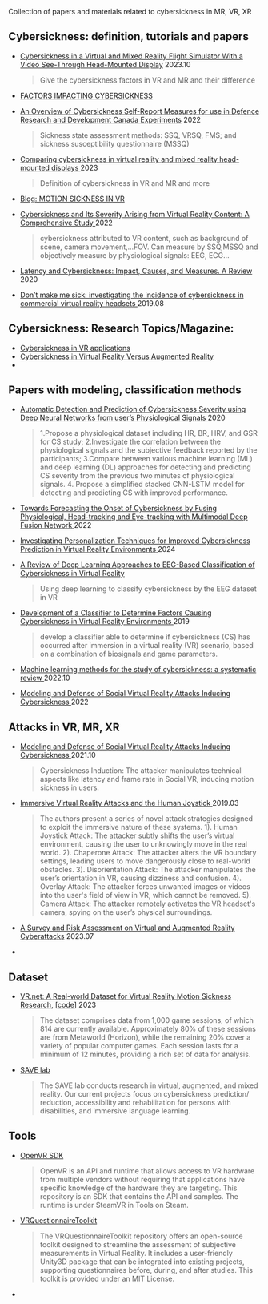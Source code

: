 Collection of papers and materials related to cybersickness in MR, VR, XR

## Cybersickness: definition, tutorials and papers
- [Cybersickness in a Virtual and Mixed Reality Flight Simulator With a Video See-Through Head-Mounted Display](https://www.diva-portal.org/smash/get/diva2:1820233/FULLTEXT01.pdf#page=24.13) 2023.10
  > Give the cybersickness factors in VR and MR and their difference
  
- [FACTORS IMPACTING CYBERSICKNESS](https://lib.iitta.gov.ua/id/eprint/729263/1/TR-HFM-MSG-323-ALL-73-120.pdf)

- [An Overview of Cybersickness Self-Report Measures for use in Defence Research and Development Canada Experiments](https://cradpdf.drdc-rddc.gc.ca/PDFS/unc467/p814963_A1b.pdf) 2022
  > Sickness state assessment methods: SSQ, VRSQ, FMS; and sickness susceptibility questionnaire (MSSQ) 

- [Comparing cybersickness in virtual reality and mixed reality head-mounted displays
](https://www.frontiersin.org/journals/virtual-reality/articles/10.3389/frvir.2023.1130864/full) 2023
  > Definition of cybersickness in VR and MR and more

- [Blog: MOTION SICKNESS IN VR](https://varjo.com/learning-hub/motion-sickness/)

- [Cybersickness and Its Severity Arising from Virtual Reality Content: A Comprehensive Study
](https://www.mdpi.com/1424-8220/22/4/1314) 2022
  > cybersickness attributed to VR content, such as background of scene, camera movement,...FOV. Can measure by SSQ,MSSQ and objectively measure by physiological signals: EEG, ECG...

- [Latency and Cybersickness: Impact, Causes, and Measures. A Review
](https://www.frontiersin.org/journals/virtual-reality/articles/10.3389/frvir.2020.582204/full) 2020

- [Don’t make me sick: investigating the incidence of cybersickness in commercial virtual reality headsets
](https://link.springer.com/article/10.1007/s10055-019-00401-0) 2019.08

## Cybersickness: Research Topics/Magazine:
- [Cybersickness in VR applications](https://www.frontiersin.org/research-topics/30494/cybersickness-in-vr-applications/magazine)
- [Cybersickness in Virtual Reality Versus Augmented Reality](https://www.frontiersin.org/research-topics/12692/cybersickness-in-virtual-reality-versus-augmented-reality#:~:text=Cybersickness%20has%20been%20referred%20to%20as%20the%20%E2%80%9Celephant,AR%20exposure%20typically%20results%20in%20an%20O%3ED%3EN%20profile.)
- 
## Papers with modeling, classification methods
- [Automatic Detection and Prediction of Cybersickness Severity using Deep Neural Networks from user’s Physiological Signals
](https://ieeexplore.ieee.org/abstract/document/9284761) 2020
  > 1.Propose a physiological dataset including HR, BR, HRV, and GSR for CS study; 2.Investigate the correlation between the physiological signals and the subjective feedback reported by the participants; 3.Compare between various machine learning (ML) and deep learning (DL) approaches for detecting and predicting CS severity from the previous two minutes of physiological signals. 4. Propose a simplified stacked CNN-LSTM model for detecting and predicting CS with improved performance.

- [Towards Forecasting the Onset of Cybersickness by Fusing Physiological, Head-tracking and Eye-tracking with Multimodal Deep Fusion Network
](https://ieeexplore.ieee.org/document/9995267) 2022

- [Investigating Personalization Techniques for Improved Cybersickness Prediction in Virtual Reality Environments
](https://ieeexplore.ieee.org/document/10458344) 2024

- [A Review of Deep Learning Approaches to EEG-Based Classification of Cybersickness in Virtual Reality
](https://ieeexplore.ieee.org/abstract/document/9319098?casa_token=pjuQAc_vIQUAAAAA:UYcxgig2gQfASqZDPl2sbi554dImmeLGQp16CdHqodDOvWq8clG0Wq4jhxUySUjrmzwd27Q4)
  >Using deep learning to classify cybersickness by the EEG dataset in VR

- [Development of a Classifier to Determine Factors Causing Cybersickness in Virtual Reality Environments
](https://www.liebertpub.com/doi/full/10.1089/g4h.2019.0045?casa_token=TAO74XAApvYAAAAA%3AcnA9r5XDHNGoaj0fina613r8bUnqyEh0Z1OGIO_y84MyGhE-pm5-tzFtmqwGBDBAq1S36Wa0g6Tn) 2019
  > develop a classifier able to determine if cybersickness (CS) has occurred after immersion in a virtual reality (VR) scenario, based on a combination of biosignals and game parameters.

- [Machine learning methods for the study of cybersickness: a systematic review
](https://link.springer.com/article/10.1186/s40708-022-00172-6) 2022.10

- [Modeling and Defense of Social Virtual Reality Attacks Inducing Cybersickness
](https://ieeexplore.ieee.org/abstract/document/9580681?casa_token=iDktR17b1l0AAAAA:_E1BXbPDoLJ8W3aXXiPKjT8T-eetr9fBbpwj7Xit0D_7qAuwn9fEPPZvj9J9R9gIrKpPz_1w) 2022

## Attacks in VR, MR, XR
- [Modeling and Defense of Social Virtual Reality Attacks Inducing Cybersickness
](https://ieeexplore.ieee.org/abstract/document/9580681?casa_token=iDktR17b1l0AAAAA:_E1BXbPDoLJ8W3aXXiPKjT8T-eetr9fBbpwj7Xit0D_7qAuwn9fEPPZvj9J9R9gIrKpPz_1w) 2021.10
  > Cybersickness Induction: The attacker manipulates technical aspects like latency and frame rate in Social VR, inducing motion sickness in users.

- [Immersive Virtual Reality Attacks and the Human Joystick
](https://ieeexplore.ieee.org/document/8675340) 2019.03
  >  The authors present a series of novel attack strategies designed to exploit the immersive nature of these systems. 1). Human Joystick Attack: The attacker subtly shifts the user’s virtual environment, causing the user to unknowingly move in the real world. 2). Chaperone Attack: The attacker alters the VR boundary settings, leading users to move dangerously close to real-world obstacles. 3). Disorientation Attack: The attacker manipulates the user’s orientation in VR, causing dizziness and confusion. 4). Overlay Attack: The attacker forces unwanted images or videos into the user's field of view in VR, which cannot be removed. 5). Camera Attack: The attacker remotely activates the VR headset's camera, spying on the user’s physical surroundings.

- [A Survey and Risk Assessment on Virtual and Augmented Reality Cyberattacks](https://ieeexplore.ieee.org/document/10180290) 2023.07

- 


## Dataset
- [VR.net: A Real-world Dataset for Virtual Reality Motion Sickness Research](https://arxiv.org/pdf/2306.03381v1), [[code](https://github.com/augmented-human-lab/vr-motion-sickness-modelling)] 2023
  > The dataset comprises data from 1,000 game sessions, of which 814 are currently available. Approximately 80% of these sessions are from Metaworld (Horizon), while the remaining 20% cover a variety of popular computer games. Each session lasts for a minimum of 12 minutes, providing a rich set of data for analysis. 

- [SAVE lab](https://sites.google.com/view/savelab/research)
  > The SAVE lab conducts research in virtual, augmented, and mixed reality. Our current projects focus on cybersickness prediction/ reduction, accessibility and rehabilitation for persons with disabilities, and immersive language learning.




## Tools
- [OpenVR SDK](https://github.com/ValveSoftware/openvr)
  > OpenVR is an API and runtime that allows access to VR hardware from multiple vendors without requiring that applications have specific knowledge of the hardware they are targeting. This repository is an SDK that contains the API and samples. The runtime is under SteamVR in Tools on Steam.

- [VRQuestionnaireToolkit](https://github.com/MartinFk/VRQuestionnaireToolkit/tree/master)
  >The VRQuestionnaireToolkit repository offers an open-source toolkit designed to streamline the assessment of subjective measurements in Virtual Reality. It includes a user-friendly Unity3D package that can be integrated into existing projects, supporting questionnaires before, during, and after studies. This toolkit is provided under an MIT License.
- 



